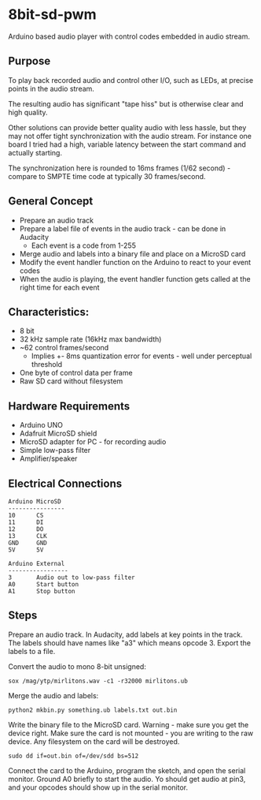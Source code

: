 # 8bit-sd-pwm

Arduino based audio player with control codes embedded in audio stream.

## Purpose

To play back recorded audio and control other I/O, such as LEDs, at precise points in the audio stream.

The resulting audio has significant "tape hiss" but is otherwise clear and high quality.

Other solutions can provide better quality audio with less hassle, but they may not offer tight synchronization with the audio stream. For instance one board I tried had a high, variable latency between the start command and actually starting.

The synchronization here is rounded to 16ms frames (1/62 second) - compare to SMPTE time code at typically 30 frames/second.

## General Concept
  * Prepare an audio track
  * Prepare a label file of events in the audio track - can be done in Audacity
    * Each event is a code from 1-255
  * Merge audio and labels into a binary file and place on a MicroSD card
  * Modify the event handler function on the Arduino to react to your event codes
  * When the audio is playing, the event handler function gets called at the right time for each event
  

## Characteristics:
  * 8 bit
  * 32 kHz sample rate (16kHz max bandwidth)
  * ~62 control frames/second
    * Implies +- 8ms quantization error for events - well under perceptual threshold
  * One byte of control data per frame
  * Raw SD card without filesystem

## Hardware Requirements

  * Arduino UNO
  * Adafruit MicroSD shield
  * MicroSD adapter for PC - for recording audio
  * Simple low-pass filter
  * Amplifier/speaker

## Electrical Connections

```
Arduino MicroSD
----------------
10      CS
11      DI
12      DO
13      CLK
GND     GND
5V      5V

Arduino External
-----------------
3       Audio out to low-pass filter
A0      Start button
A1      Stop button
```

## Steps


Prepare an audio track.
In Audacity, add labels at key points in the track. The labels should have names like "a3" which means opcode 3. Export the labels to a file.

Convert the audio to mono 8-bit unsigned:
```
sox /mag/ytp/mirlitons.wav -c1 -r32000 mirlitons.ub
```

Merge the audio and labels:
```
python2 mkbin.py something.ub labels.txt out.bin
```

Write the binary file to the MicroSD card. Warning - make sure you get the device right.
Make sure the card is not mounted - you are writing to the raw device. Any filesystem on the card will be destroyed.
```
sudo dd if=out.bin of=/dev/sdd bs=512
```

Connect the card to the Arduino, program the sketch, and open the serial monitor. Ground A0 briefly to start the audio. Yo should get audio at pin3, and your opcodes should show up in the serial monitor.




